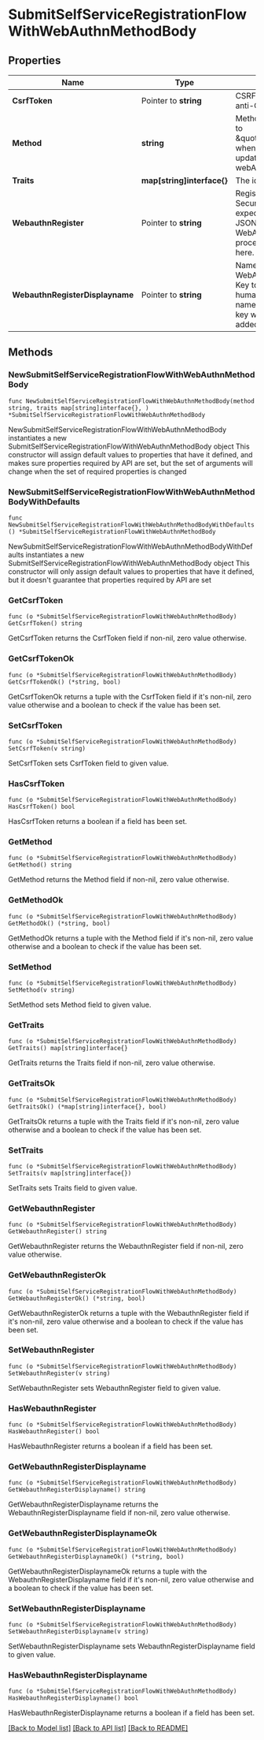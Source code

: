 # SubmitSelfServiceRegistrationFlowWithWebAuthnMethodBody

## Properties

Name | Type | Description | Notes
------------ | ------------- | ------------- | -------------
**CsrfToken** | Pointer to **string** | CSRFToken is the anti-CSRF token | [optional] 
**Method** | **string** | Method  Should be set to \&quot;webauthn\&quot; when trying to add, update, or remove a webAuthn pairing. | 
**Traits** | **map[string]interface{}** | The identity&#39;s traits | 
**WebauthnRegister** | Pointer to **string** | Register a WebAuthn Security Key  It is expected that the JSON returned by the WebAuthn registration process is included here. | [optional] 
**WebauthnRegisterDisplayname** | Pointer to **string** | Name of the WebAuthn Security Key to be Added  A human-readable name for the security key which will be added. | [optional] 

## Methods

### NewSubmitSelfServiceRegistrationFlowWithWebAuthnMethodBody

`func NewSubmitSelfServiceRegistrationFlowWithWebAuthnMethodBody(method string, traits map[string]interface{}, ) *SubmitSelfServiceRegistrationFlowWithWebAuthnMethodBody`

NewSubmitSelfServiceRegistrationFlowWithWebAuthnMethodBody instantiates a new SubmitSelfServiceRegistrationFlowWithWebAuthnMethodBody object
This constructor will assign default values to properties that have it defined,
and makes sure properties required by API are set, but the set of arguments
will change when the set of required properties is changed

### NewSubmitSelfServiceRegistrationFlowWithWebAuthnMethodBodyWithDefaults

`func NewSubmitSelfServiceRegistrationFlowWithWebAuthnMethodBodyWithDefaults() *SubmitSelfServiceRegistrationFlowWithWebAuthnMethodBody`

NewSubmitSelfServiceRegistrationFlowWithWebAuthnMethodBodyWithDefaults instantiates a new SubmitSelfServiceRegistrationFlowWithWebAuthnMethodBody object
This constructor will only assign default values to properties that have it defined,
but it doesn't guarantee that properties required by API are set

### GetCsrfToken

`func (o *SubmitSelfServiceRegistrationFlowWithWebAuthnMethodBody) GetCsrfToken() string`

GetCsrfToken returns the CsrfToken field if non-nil, zero value otherwise.

### GetCsrfTokenOk

`func (o *SubmitSelfServiceRegistrationFlowWithWebAuthnMethodBody) GetCsrfTokenOk() (*string, bool)`

GetCsrfTokenOk returns a tuple with the CsrfToken field if it's non-nil, zero value otherwise
and a boolean to check if the value has been set.

### SetCsrfToken

`func (o *SubmitSelfServiceRegistrationFlowWithWebAuthnMethodBody) SetCsrfToken(v string)`

SetCsrfToken sets CsrfToken field to given value.

### HasCsrfToken

`func (o *SubmitSelfServiceRegistrationFlowWithWebAuthnMethodBody) HasCsrfToken() bool`

HasCsrfToken returns a boolean if a field has been set.

### GetMethod

`func (o *SubmitSelfServiceRegistrationFlowWithWebAuthnMethodBody) GetMethod() string`

GetMethod returns the Method field if non-nil, zero value otherwise.

### GetMethodOk

`func (o *SubmitSelfServiceRegistrationFlowWithWebAuthnMethodBody) GetMethodOk() (*string, bool)`

GetMethodOk returns a tuple with the Method field if it's non-nil, zero value otherwise
and a boolean to check if the value has been set.

### SetMethod

`func (o *SubmitSelfServiceRegistrationFlowWithWebAuthnMethodBody) SetMethod(v string)`

SetMethod sets Method field to given value.


### GetTraits

`func (o *SubmitSelfServiceRegistrationFlowWithWebAuthnMethodBody) GetTraits() map[string]interface{}`

GetTraits returns the Traits field if non-nil, zero value otherwise.

### GetTraitsOk

`func (o *SubmitSelfServiceRegistrationFlowWithWebAuthnMethodBody) GetTraitsOk() (*map[string]interface{}, bool)`

GetTraitsOk returns a tuple with the Traits field if it's non-nil, zero value otherwise
and a boolean to check if the value has been set.

### SetTraits

`func (o *SubmitSelfServiceRegistrationFlowWithWebAuthnMethodBody) SetTraits(v map[string]interface{})`

SetTraits sets Traits field to given value.


### GetWebauthnRegister

`func (o *SubmitSelfServiceRegistrationFlowWithWebAuthnMethodBody) GetWebauthnRegister() string`

GetWebauthnRegister returns the WebauthnRegister field if non-nil, zero value otherwise.

### GetWebauthnRegisterOk

`func (o *SubmitSelfServiceRegistrationFlowWithWebAuthnMethodBody) GetWebauthnRegisterOk() (*string, bool)`

GetWebauthnRegisterOk returns a tuple with the WebauthnRegister field if it's non-nil, zero value otherwise
and a boolean to check if the value has been set.

### SetWebauthnRegister

`func (o *SubmitSelfServiceRegistrationFlowWithWebAuthnMethodBody) SetWebauthnRegister(v string)`

SetWebauthnRegister sets WebauthnRegister field to given value.

### HasWebauthnRegister

`func (o *SubmitSelfServiceRegistrationFlowWithWebAuthnMethodBody) HasWebauthnRegister() bool`

HasWebauthnRegister returns a boolean if a field has been set.

### GetWebauthnRegisterDisplayname

`func (o *SubmitSelfServiceRegistrationFlowWithWebAuthnMethodBody) GetWebauthnRegisterDisplayname() string`

GetWebauthnRegisterDisplayname returns the WebauthnRegisterDisplayname field if non-nil, zero value otherwise.

### GetWebauthnRegisterDisplaynameOk

`func (o *SubmitSelfServiceRegistrationFlowWithWebAuthnMethodBody) GetWebauthnRegisterDisplaynameOk() (*string, bool)`

GetWebauthnRegisterDisplaynameOk returns a tuple with the WebauthnRegisterDisplayname field if it's non-nil, zero value otherwise
and a boolean to check if the value has been set.

### SetWebauthnRegisterDisplayname

`func (o *SubmitSelfServiceRegistrationFlowWithWebAuthnMethodBody) SetWebauthnRegisterDisplayname(v string)`

SetWebauthnRegisterDisplayname sets WebauthnRegisterDisplayname field to given value.

### HasWebauthnRegisterDisplayname

`func (o *SubmitSelfServiceRegistrationFlowWithWebAuthnMethodBody) HasWebauthnRegisterDisplayname() bool`

HasWebauthnRegisterDisplayname returns a boolean if a field has been set.


[[Back to Model list]](../README.md#documentation-for-models) [[Back to API list]](../README.md#documentation-for-api-endpoints) [[Back to README]](../README.md)


